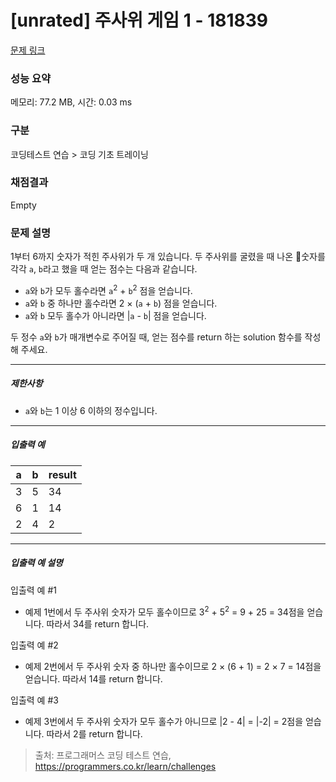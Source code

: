 # [unrated] 주사위 게임 1 - 181839 

[문제 링크](https://school.programmers.co.kr/learn/courses/30/lessons/181839) 

### 성능 요약

메모리: 77.2 MB, 시간: 0.03 ms

### 구분

코딩테스트 연습 > 코딩 기초 트레이닝

### 채점결과

Empty

### 문제 설명

<p>1부터 6까지 숫자가 적힌 주사위가 두 개 있습니다. 두 주사위를 굴렸을 때 나온 숫자를 각각 <code>a</code>, <code>b</code>라고 했을 때 얻는 점수는 다음과 같습니다.</p>

<ul>
<li><code>a</code>와 <code>b</code>가 모두 홀수라면 <code>a</code><sup>2</sup> + <code>b</code><sup>2</sup> 점을 얻습니다.</li>
<li><code>a</code>와 <code>b</code> 중 하나만 홀수라면 2 × (<code>a</code> + <code>b</code>) 점을 얻습니다.</li>
<li><code>a</code>와 <code>b</code> 모두 홀수가 아니라면 |<code>a</code> - <code>b</code>| 점을 얻습니다.</li>
</ul>

<p>두 정수 <code>a</code>와 <code>b</code>가 매개변수로 주어질 때, 얻는 점수를 return 하는 solution 함수를 작성해 주세요.</p>

<hr>

<h5>제한사항</h5>

<ul>
<li><code>a</code>와 <code>b</code>는 1 이상 6 이하의 정수입니다.</li>
</ul>

<hr>

<h5>입출력 예</h5>
<table class="table">
        <thead><tr>
<th>a</th>
<th>b</th>
<th>result</th>
</tr>
</thead>
        <tbody><tr>
<td>3</td>
<td>5</td>
<td>34</td>
</tr>
<tr>
<td>6</td>
<td>1</td>
<td>14</td>
</tr>
<tr>
<td>2</td>
<td>4</td>
<td>2</td>
</tr>
</tbody>
      </table>
<hr>

<h5>입출력 예 설명</h5>

<p>입출력 예 #1</p>

<ul>
<li>예제 1번에서 두 주사위 숫자가 모두 홀수이므로 3<sup>2</sup> + 5<sup>2</sup> = 9 + 25 = 34점을 얻습니다. 따라서 34를 return 합니다.</li>
</ul>

<p>입출력 예 #2</p>

<ul>
<li>예제 2번에서 두 주사위 숫자 중 하나만 홀수이므로 2 × (6 + 1) = 2 × 7 = 14점을 얻습니다. 따라서 14를 return 합니다.</li>
</ul>

<p>입출력 예 #3</p>

<ul>
<li>예제 3번에서 두 주사위 숫자가 모두 홀수가 아니므로 |2 - 4| = |-2| = 2점을 얻습니다. 따라서 2를 return 합니다.</li>
</ul>


> 출처: 프로그래머스 코딩 테스트 연습, https://programmers.co.kr/learn/challenges